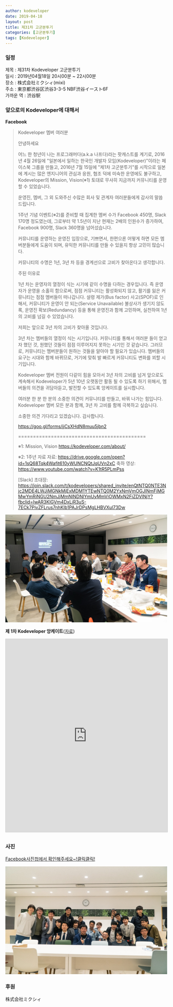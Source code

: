 ```yaml
---
author: kodeveloper
date: 2019-04-18
layout: post
title: 제31차 고군분투기
categories: [고군분투기]
tags: [Kodeveloper]
---
```


### 일정

제목 : 제31차 Kodeveloper 고군분투기  
일시 : 2019년04월18일 20시00분 ~ 22시00분  
장소 : 株式会社ミクシィ(mixi)  
주소 : 東京都渋谷区渋谷3-3-5 NBF渋谷イースト6F  
가까운 역 :  渋谷駅  

### 앞으로의 Kodeveloper에 대해서

**Facebook**

>Kodeveloper 멤버 여러분
>
>안녕하세요
>
>어느 한 청년이 나는 프로그래머다(a.k.a 나프다)라는 팟캐스트를 계기로,
>2016년 4월 26일에 "일본에서 일하는 한국인 개발자 모임(Kodeveloper)"이라는 페이스북 그룹을 만들고,
>2016년 7월 15일에 "제1차 고군분투기"를 시작으로 일본에 계시는 많은 엔지니어의 관심과 응원, 협조 덕에
>미숙한 운영에도 불구하고, Kodeveloper의 Mission, Vision(※1) 토대로 무사히 지금까지 커뮤니티를 운영할 수 있었습니다.
>
>운영진, 멤버, 그 외 도와주신 수많은 회사 및 관계자 여러분들에게 감사의 말씀 드립니다.
>
>1주년 기념 이벤트(※2)를 준비할 때 집계한 멤버 수가 Facebook  450명,  Slack 170명 정도였는데,
>그로부터 약 1.5년이 지난 현재는 2배의 인원수가 증가하여,  Facebook  900명, Slack 360명을 넘어섰습니다.
>
>커뮤니티를 운영하는 운영진 입장으로, 기쁘면서, 한편으론 어떻게 하면 모든 멤버분들에게 도움이 되며,
>유익한 커뮤니티를 만들 수 있을지 항상 고민이 많습니다.
>
>커뮤니티의 수명은 1년, 3년 차 등을 경계선으로 고비가 찾아온다고 생각합니다.
>
>주된 이유로
>
>1년 차는 운영자의 열정이 식는 시기에 같이 수명을 다하는 경우입니다.
>즉 운영자가 운영을 소홀히 함으로써, 점점 커뮤니티는 활성화되지 않고, 활기를 잃은 커뮤니티는 점점 멤버들이 떠나갑니다.
>설령 제가(Bus factor) 사고(SPOF)로 인해서, 커뮤니티가 운영이 안 되는(Service Unavailable) 불상사가 생기지 않도록,
>운영진 확보(Redundancy) 등을 통해 운영진과 함께 고민하며, 실천하여 1년의 고비를 넘길 수 있었습니다.
>
>저희는 앞으로 3년 차의 고비가 찾아올 것입니다.
>
>3년 차는 멤버들의 열정이 식는 시기입니다.
>커뮤니티를 통해서 여러분 들이 얻고자 했던 것, 원했던 것들이 점점 이루어지지 못하는 시기인 것 같습니다.
>그러므로, 커뮤니티는 멤버분들이 원하는 것들을 알아야 할 필요가 있습니다.
>멤버들의 요구는 시대와 함께 바뀌므로, 거기에 맞춰 발 빠르게 커뮤니티도 변화를 꾀할 시기입니다.
>
>Kodeveloper 멤버 전원이 다같이 힘을 모아서 3년 차의 고비를 넘겨
>앞으로도 계속해서 Kodeveloper가 5년 10년 오랫동안 활동 될 수 있도록 하기 위해서,
>멤버들의 의견을 귀담아듣고, 발전할 수 있도록 앙케이트를 실시합니다.
>
>여러분 한 분 한 분의 소중한 의견이 커뮤니티를 만들고, 바꿔 나가는 힘입니다.
>Kodeveloper 멤버 모든 분과 함께, 3년 차 고비를 함께 극복하고 싶습니다.
>
>소중한 의견 기다리고 있겠습니다.
>감사합니다.
>
>https://goo.gl/forms/jjCsXHdN8muu5jbn2
>
>===========================================
>
>※1: Mission, Vision
>https://kodeveloper.com/about/
>
>※2: 1주년 자료
>자료: https://drive.google.com/open?id=1sQ68Tqk4Wafit610yWUNCNQtJqUVn2xC
축하 영상: https://www.youtube.com/watch?v=K1tR5PLmPss
>
>[Slack]
>초대장: https://join.slack.com/t/kodevelopers/shared_invite/enQtNTQ0NTE3Njc2MDE4LWJjMGNkMjExMDM1YTEwNTQ0M2YxNmVmOGJlNmFiMGMwYmRiNGU2NmJjMmNlNDNlYmUyMmViOWMxN2FiZDVlNjY?fbclid=IwAR3KlGVm4DxLiR3uS-7ECk7PivZFLrus7nhKlb1PAJrDPsMgLHBVXul73Dw

![](/img/struggle/31/member.jpg)

**제 1차 Kodeveloper 앙케이트**([자료](https://docs.google.com/presentation/d/1iMFMqflwv7xesswpxmsuiENhW0MTi06BVqEihRv5MWY/edit?usp=sharing))

<iframe src="https://docs.google.com/presentation/d/e/2PACX-1vTVbmD8aJNLJpCMLeI-F9-AO9fs6AFyCTg-I8dGYfVAjbdcmWE6wYFIC5JDEQwD279WyF0uijuZ_fEN/embed?start=false&loop=false" width="700" height="600" frameborder="0" marginwidth="0" marginheight="0" scrolling="no" style="border:1px solid #CCC; border-width:1px; margin-bottom:5px; max-width: 100%;" allowfullscreen></iframe>


### 사진

[Facebook사진첩에서 확인해주세요~!클릭클릭!](https://www.facebook.com/media/set/?set=oa.2280563632188369&type=3)

![](/img/struggle/31/everyone.jpg)

### 후원

株式会社ミクシィ
